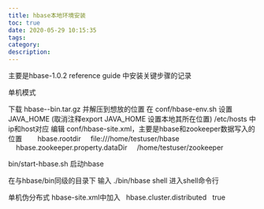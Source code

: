 ```yaml
---
title: hbase本地环境安装
toc: true
date: 2020-05-29 10:15:35
tags:
category:
description:
---
```


主要是hbase-1.0.2 reference guide 中安装关键步骤的记录

单机模式

下载 hbase-<?eval ${project.version}?>-bin.tar.gz 并解压到想放的位置
在 conf/hbase-env.sh 设置JAVA_HOME (取消注释export JAVA_HOME 设置本地其所在位置)
/etc/hosts 中ip和host对应
编辑 conf/hbase-site.xml，主要是hbase和zookeeper数据写入的位置
<configuration>
  <property>
    <name>hbase.rootdir</name>
    <value>file:///home/testuser/hbase</value>
  </property>
  <property>
    <name>hbase.zookeeper.property.dataDir</name>
    <value>/home/testuser/zookeeper</value>
  </property>
</configuration>

bin/start-hbase.sh 启动hbase

 在与hbase/bin同级的目录下 输入 ./bin/hbase shell  进入shell命令行

单机伪分布式
hbase-site.xml中加入
<property>
  <name>hbase.cluster.distributed</name>
  <value>true</value>
</property>